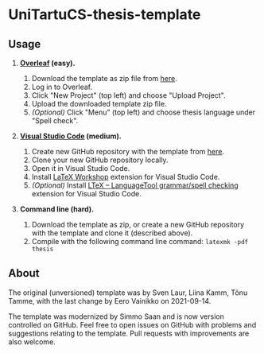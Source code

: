 # UniTartuCS-thesis-template

## Usage

1. **[Overleaf](https://www.overleaf.com/) (easy).**

   1. Download the template as zip file from [here](https://github.com/sim642/unitartucs-thesis-template/archive/refs/heads/master.zip).
   2. Log in to Overleaf.
   3. Click "New Project" (top left) and choose "Upload Project".
   4. Upload the downloaded template zip file.
   5. _(Optional)_ Click "Menu" (top left) and choose thesis language under "Spell check".

2. **[Visual Studio Code](https://code.visualstudio.com/) (medium).**

   1. Create new GitHub repository with the template from [here](https://github.com/new?template_name=unitartucs-thesis-template&template_owner=sim642).
   2. Clone your new GitHub repository locally.
   3. Open it in Visual Studio Code.
   4. Install [LaTeX Workshop](https://marketplace.visualstudio.com/items?itemName=James-Yu.latex-workshop) extension for Visual Studio Code.
   5. _(Optional)_ Install [LTeX – LanguageTool grammar/spell checking](https://marketplace.visualstudio.com/items?itemName=valentjn.vscode-ltex) extension for Visual Studio Code.

3. **Command line (hard).**

   1. Download the template as zip, or create a new GitHub repository with the template and clone it (described above).
   2. Compile with the following command line command: `latexmk -pdf thesis`


## About

The original (unversioned) template was by Sven Laur, Liina Kamm, Tõnu Tamme, with the last change by Eero Vainikko on 2021-09-14.

The template was modernized by Simmo Saan and is now version controlled on GitHub.
Feel free to open issues on GitHub with problems and suggestions relating to the template.
Pull requests with improvements are also welcome.
